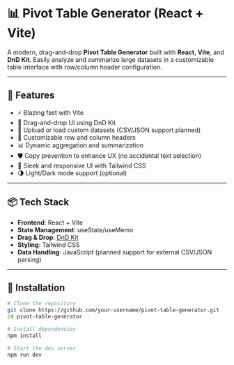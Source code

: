 # 📊 Pivot Table Generator (React + Vite)

A modern, drag-and-drop **Pivot Table Generator** built with **React**, **Vite**, and **DnD Kit**. Easily analyze and summarize large datasets in a customizable table interface with row/column header configuration.

---

## 🚀 Features

- ⚡️ Blazing fast with Vite
- 🧩 Drag-and-drop UI using DnD Kit
- 📁 Upload or load custom datasets (CSV/JSON support planned)
- 🔧 Customizable row and column headers
- 📊 Dynamic aggregation and summarization
- 🛡 Copy prevention to enhance UX (no accidental text selection)
- 🎨 Sleek and responsive UI with Tailwind CSS
- 🌗 Light/Dark mode support (optional)

---

## 📦 Tech Stack

- **Frontend**: React + Vite
- **State Management**: useState/useMemo
- **Drag & Drop**: [DnD Kit](https://dndkit.com/)
- **Styling**: Tailwind CSS
- **Data Handling**: JavaScript (planned support for external CSV/JSON parsing)

---

## 🔧 Installation

```bash
# Clone the repository
git clone https://github.com/your-username/pivot-table-generator.git
cd pivot-table-generator

# Install dependencies
npm install

# Start the dev server
npm run dev
```
